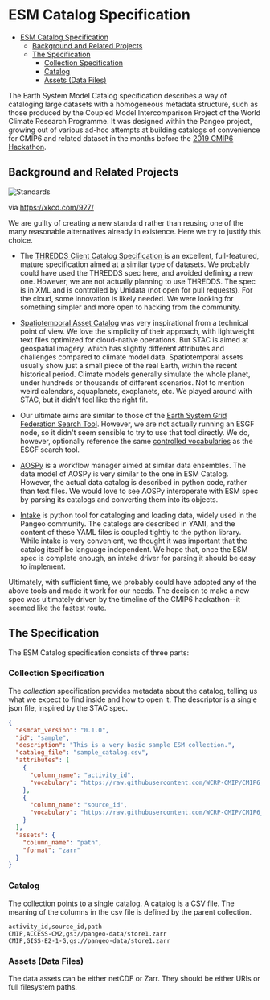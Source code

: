 # ESM Catalog Specification

- [ESM Catalog Specification](#esm-catalog-specification)
  - [Background and Related Projects](#background-and-related-projects)
  - [The Specification](#the-specification)
    - [Collection Specification](#collection-specification)
    - [Catalog](#catalog)
    - [Assets (Data Files)](#assets-data-files)

The Earth System Model Catalog specification describes a way of cataloging large datasets with a homogeneous metadata structure, such as those produced by the Coupled Model Intercomparison Project of the World Climate Research Programme.
It was designed within the Pangeo project, growing out of various ad-hoc attempts at building catalogs of convenience for CMIP6 and related dataset in the months before the [2019 CMIP6 Hackathon](https://cmip6hack.github.io).

## Background and Related Projects

![Standards](https://imgs.xkcd.com/comics/standards.png)

via <https://xkcd.com/927/>

We are guilty of creating a new standard rather than reusing one of the many reasonable alternatives already in existence.
Here we try to justify this choice.

- The [THREDDS Client Catalog Specification
  ](https://www.unidata.ucar.edu/software/tds/current/catalog/InvCatalogSpec.html)
  is an excellent, full-featured, mature specification aimed at a similar type of datasets.
  We probably could have used the THREDDS spec here, and avoided defining a new one.
  However, we are not actually planning to use THREDDS.
  The spec is in XML and is controlled by Unidata (not open for pull requests).
  For the cloud, some innovation is likely needed.
  We were looking for something simpler and more open to hacking from the community.

- [Spatiotemporal Asset Catalog](https://github.com/radiantearth/stac-spec/blob/master/README.md) was very inspirational from a technical point of view.
  We love the simplicity of their approach, with lightweight text files optimized for cloud-native operations.
  But STAC is aimed at geospatial imagery, which has slightly different attributes and challenges compared to climate model data.
  Spatiotemporal assets usually show just a small piece of the real Earth, within the recent historical period.
  Climate models generally simulate the whole planet, under hundreds or thousands of different scenarios. Not to mention weird calendars, aquaplanets, exoplanets, etc.
  We played around with STAC, but it didn't feel like the right fit.

- Our ultimate aims are similar to those of the [Earth System Grid Federation Search Tool](https://github.com/ESGF/esg-search).
  However, we are not actually running an ESGF node, so it didn't seem sensible to try to use that tool directly. We do, however, optionally reference the same [controlled vocabularies](https://github.com/WCRP-CMIP/CMIP6_CVs) as the ESGF search tool.

- [AOSPy](https://aospy.readthedocs.io/en/stable/index.html) is a workflow manager aimed at similar data ensembles.
  The data model of AOSPy is very similar to the one in ESM Catalog.
  However, the actual data catalog is described in python code, rather than text files.
  We would love to see AOSPy interoperate with ESM spec by parsing its catalogs and converting them into its objects.

- [Intake](http://intake.readthedocs.io) is python tool for cataloging and loading data, widely used in the Pangeo community.
  The catalogs are described in YAMl, and the content of these YAML files is coupled tightly to the python library.
  While intake is very convenient, we thought it was important that the catalog itself be language independent.
  We hope that, once the ESM spec is complete enough, an intake driver for parsing it should be easy to implement.

Ultimately, with sufficient time, we probably could have adopted any of the above tools and made it work for our needs.
The decision to make a new spec was ultimately driven by the timeline of the CMIP6 hackathon--it seemed like the fastest route.

## The Specification

The ESM Catalog specification consists of three parts:

### Collection Specification

The _collection_ specification provides metadata about the catalog, telling us what we expect to find inside and how to open it.
The descriptor is a single json file, inspired by the STAC spec.

```json
{
  "esmcat_version": "0.1.0",
  "id": "sample",
  "description": "This is a very basic sample ESM collection.",
  "catalog_file": "sample_catalog.csv",
  "attributes": [
    {
      "column_name": "activity_id",
      "vocabulary": "https://raw.githubusercontent.com/WCRP-CMIP/CMIP6_CVs/master/CMIP6_activity_id.json"
    },
    {
      "column_name": "source_id",
      "vocabulary": "https://raw.githubusercontent.com/WCRP-CMIP/CMIP6_CVs/master/CMIP6_source_id.json"
    }
  ],
  "assets": {
    "column_name": "path",
    "format": "zarr"
  }
}
```

### Catalog

The collection points to a single catalog.
A catalog is a CSV file.
The meaning of the columns in the csv file is defined by the parent collection.

```csv
activity_id,source_id,path
CMIP,ACCESS-CM2,gs://pangeo-data/store1.zarr
CMIP,GISS-E2-1-G,gs://pangeo-data/store1.zarr
```

### Assets (Data Files)

The data assets can be either netCDF or Zarr.
They should be either URIs or full filesystem paths.
